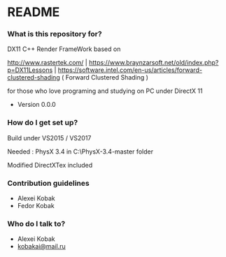 # README #

### What is this repository for? ###

DX11 C++ Render FrameWork based on 

http://www.rastertek.com/ |  https://www.braynzarsoft.net/old/index.php?p=DX11Lessons  |  https://software.intel.com/en-us/articles/forward-clustered-shading ( Forward Clustered Shading )

for those who love programing and studying on PC under DirectX 11

* Version
0.0.0

### How do I get set up? ###

Build under VS2015 / VS2017

Needed : PhysX 3.4 in C:\PhysX-3.4-master folder

Modified DirectXTex included


### Contribution guidelines ###

* Alexei Kobak
* Fedor Kobak

### Who do I talk to? ###

* Alexei Kobak
* kobakai@mail.ru